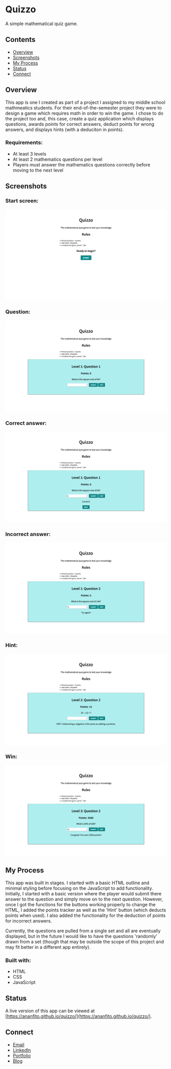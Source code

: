 # Quizzo
A simple mathematical quiz game.

## Contents

- [Overview](#overview)
- [Screenshots](#screenshots)
- [My Process](#my-process)
- [Status](#status)
- [Connect](#connect)

## Overview
This app is one I created as part of a project I assigned to my middle school mathmeatics students. For their end-of-the-semester project they were to design a game which requires math in order to win the game. I chose to do the project too and, this case, create a quiz application which displays questions, awards points for correct answers, deduct points for wrong answers, and displays hints (with a deduciton in points).

### Requirements:

- At least 3 levels
- At least 2 mathematics questions per level 
- Players must answer the mathematics questions correctly before moving to the next level

## Screenshots

### Start screen:

![screenshot of start](screenshot_start.png)

### Question:

![screenshot of question](screenshot_question.png)

### Correct answer:

![screenshot of correct answer](screenshot_answer_correct.png)

### Incorrect answer:

![screenshot of incorrect answer](screenshot_answer_incorrect.png)

### Hint:

![screenshot of hint](screenshot_hint.png)

### Win:

![screenshot of win](screenshot_win.png)

## My Process

This app was built in stages. I started with a basic HTML outline and minimal styling before focusing on the JavaScript to add functionality. Initially, I started with a basic version where the player would submit there answer to the question and simply move on to the next question. However, once I got the functions for the buttons working properly to change the HTML, I added the points tracker as well as the 'Hint' button (which deducts points when used). I also added the functionality for the deduction of points for incorrect answers. 

Currently, the questions are pulled from a single set and all are eventually displayed, but in the future I would like to have the questions 'randomly' drawn from a set (though that may be outside the scope of this project and may fit better in a different app entirely). 

### Built with:

- HTML
- CSS
- JavaScript

## Status

A live version of this app can be viewed at [https://ananfito.github.io/quizzo/](https://ananfito.github.io/quizzo/).

## Connect 

- [Email](https://anthonynanfito.com/contact/)
- [LinkedIn](https://linkedin.com/in/anthonynanfito)
- [Portfolio](https://ananfito.github.io)
- [Blog](https://ananfito.hashnode.dev)
